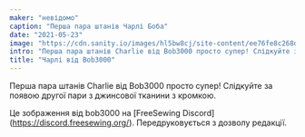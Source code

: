 ```yaml
---
maker: "невідомо"
caption: "Перша пара штанів Чарлі Боба"
date: "2021-05-23"
image: "https://cdn.sanity.io/images/hl5bw8cj/site-content/ee76fe8c268daeeccaf13b26086bd70e4f8537b0-1200x1600.jpg"
intro: "Перша пара штанів Charlie від Bob3000 просто супер! Слідкуйте за появою другої пари з джинсової тканини з кромкою."
title: "Чарлі від Bob3000"
---
```



Перша пара штанів Charlie від Bob3000 просто супер! Слідкуйте за появою другої пари з джинсової тканини з кромкою.

<Note>

Це зображення від bob3000 на [FreeSewing Discord] (https://discord.freesewing.org/). Передруковується з дозволу редакції.

</Note>

